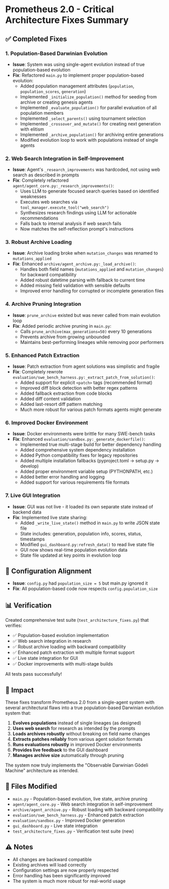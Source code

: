 # Prometheus 2.0 - Critical Architecture Fixes Summary

## ✅ Completed Fixes

### 1. **Population-Based Darwinian Evolution** 
- **Issue**: System was using single-agent evolution instead of true population-based evolution
- **Fix**: Refactored `main.py` to implement proper population-based evolution:
  - Added population management attributes (`population`, `population_scores`, `generation`)
  - Implemented `_initialize_population()` method for seeding from archive or creating genesis agents
  - Implemented `_evaluate_population()` for parallel evaluation of all population members
  - Implemented `_select_parents()` using tournament selection
  - Implemented `_crossover_and_mutate()` for creating next generation with elitism
  - Implemented `_archive_population()` for archiving entire generations
  - Modified evolution loop to work with populations instead of single agents

### 2. **Web Search Integration in Self-Improvement**
- **Issue**: Agent's `_research_improvements` was hardcoded, not using web search as described in prompts
- **Fix**: Completely refactored `agent/agent_core.py:_research_improvements()`:
  - Uses LLM to generate focused search queries based on identified weaknesses
  - Executes web searches via `tool_manager.execute_tool("web_search")`
  - Synthesizes research findings using LLM for actionable recommendations
  - Falls back to internal analysis if web search fails
  - Now matches the self-reflection prompt's instructions

### 3. **Robust Archive Loading**
- **Issue**: Archive loading broke when `mutation_changes` was renamed to `mutations_applied`
- **Fix**: Enhanced `archive/agent_archive.py:_load_archive()`:
  - Handles both field names (`mutations_applied` and `mutation_changes`) for backward compatibility
  - Added robust datetime parsing with fallback to current time
  - Added missing field validation with sensible defaults
  - Improved error handling for corrupted or incomplete generation files

### 4. **Archive Pruning Integration**
- **Issue**: `prune_archive` existed but was never called from main evolution loop
- **Fix**: Added periodic archive pruning in `main.py`:
  - Calls `prune_archive(max_generations=50)` every 10 generations
  - Prevents archive from growing unbounded
  - Maintains best-performing lineages while removing poor performers

### 5. **Enhanced Patch Extraction**
- **Issue**: Patch extraction from agent solutions was simplistic and fragile
- **Fix**: Completely rewrote `evaluation/swe_bench_harness.py:_extract_patch_from_solution()`:
  - Added support for explicit `<patch>` tags (recommended format)
  - Improved diff block detection with better regex patterns
  - Added fallback extraction from code blocks
  - Added diff content validation
  - Added last-resort diff pattern matching
  - Much more robust for various patch formats agents might generate

### 6. **Improved Docker Environment**
- **Issue**: Docker environments were brittle for many SWE-bench tasks
- **Fix**: Enhanced `evaluation/sandbox.py:_generate_dockerfile()`:
  - Implemented true multi-stage build for better dependency handling
  - Added comprehensive system dependency installation
  - Added Python compatibility fixes for legacy repositories
  - Added multiple installation fallbacks (pyproject.toml → setup.py → develop)
  - Added proper environment variable setup (PYTHONPATH, etc.)
  - Added better error handling and logging
  - Added support for various requirements file formats

### 7. **Live GUI Integration**
- **Issue**: GUI was not live - it loaded its own separate state instead of backend data
- **Fix**: Implemented live state sharing:
  - Added `_write_live_state()` method in `main.py` to write JSON state file
  - State includes: generation, population info, scores, status, timestamps
  - Modified `gui_dashboard.py:refresh_data()` to read live state file
  - GUI now shows real-time population evolution data
  - State file updated at key points in evolution loop

## 🔧 Configuration Alignment
- **Issue**: `config.py` had `population_size = 5` but main.py ignored it
- **Fix**: All population-based code now respects `config.population_size`

## 📊 Verification
Created comprehensive test suite (`test_architecture_fixes.py`) that verifies:
- ✅ Population-based evolution implementation
- ✅ Web search integration in research 
- ✅ Robust archive loading with backward compatibility
- ✅ Enhanced patch extraction with multiple format support
- ✅ Live state integration for GUI
- ✅ Docker improvements with multi-stage builds

All tests pass successfully!

## 🚀 Impact
These fixes transform Prometheus 2.0 from a single-agent system with several architectural flaws into a true population-based Darwinian evolution system that:

1. **Evolves populations** instead of single lineages (as designed)
2. **Uses web search** for research as intended by the prompts
3. **Loads archives robustly** without breaking on field name changes
4. **Extracts patches reliably** from various agent solution formats
5. **Runs evaluations robustly** in improved Docker environments
6. **Provides live feedback** to the GUI dashboard
7. **Manages archive size** automatically through pruning

The system now truly implements the "Observable Darwinian Gödeli Machine" architecture as intended.

## 📝 Files Modified
- `main.py` - Population-based evolution, live state, archive pruning
- `agent/agent_core.py` - Web search integration in self-improvement
- `archive/agent_archive.py` - Robust loading with backward compatibility  
- `evaluation/swe_bench_harness.py` - Enhanced patch extraction
- `evaluation/sandbox.py` - Improved Docker generation
- `gui_dashboard.py` - Live state integration
- `test_architecture_fixes.py` - Verification test suite (new)

## ⚠️ Notes
- All changes are backward compatible
- Existing archives will load correctly
- Configuration settings are now properly respected
- Error handling has been significantly improved
- The system is much more robust for real-world usage
